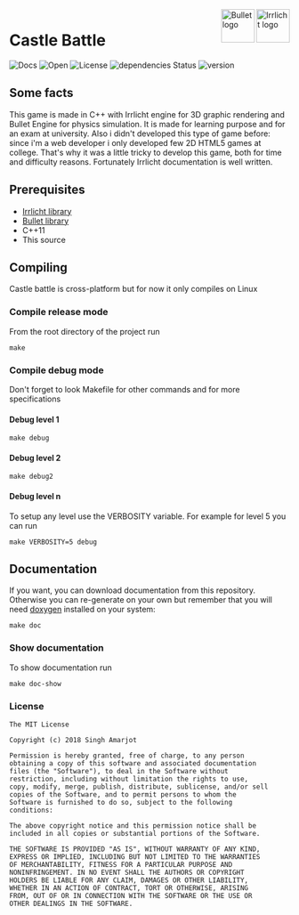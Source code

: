 <a href="http://irrlicht.sourceforge.net/">
    <img src="http://irrlicht.sourceforge.net/images/irrlicht_logo.png" alt="Irrlicht logo" title="Irrlicht" align="right" height="60" />
</a>
<a href="http://bulletphysics.org/wordpress/">
    <img src="http://bulletphysics.org/wordpress/wp-content/themes/atahualpa333/images/bullet_logo-210-86.png" alt="Bullet logo" title="Bullet" align="right" height="60" />
</a>

# Castle Battle

![Docs](https://img.shields.io/badge/docs-99%25-blue.svg) ![Open](https://camo.githubusercontent.com/2091d99fb3b1ea0dcacb2ce564d5a3fc099c9ee7/68747470733a2f2f6261646765732e66726170736f66742e636f6d2f6f732f76322f6f70656e2d736f757263652e7376673f763d313032)
![License](https://img.shields.io/github/license/mashape/apistatus.svg)
![dependencies Status](https://david-dm.org/boennemann/badges/status.svg)
![version](https://img.shields.io/badge/version-1.0-orange.svg)
## Some facts
This game is made in C++ with Irrlicht engine for 3D graphic rendering and Bullet Engine for physics simulation. It is made for learning purpose and for an exam at university. Also i didn't developed this type of game before: since i'm a web developer i only developed few 2D HTML5 games at college. That's why it was a little tricky to develop this game, both for time and difficulty reasons. Fortunately Irrlicht documentation is well written.
## Prerequisites
* [Irrlicht library](http://irrlicht.sourceforge.net)
* [Bullet library](http://bulletphysics.org/wordpress)
* C++11
* This source
## Compiling
Castle battle is cross-platform but for now it only compiles on Linux
### Compile release mode
From the root directory of the project run
```
make
```
### Compile debug mode
Don't forget to look Makefile for other commands and for more specifications
#### Debug level 1
```
make debug
```
#### Debug level 2
```
make debug2
```
#### Debug level n
To setup any level use the VERBOSITY variable.
For example for level 5 you can run
```
make VERBOSITY=5 debug
```
## Documentation
If you want, you can download documentation from this repository.
Otherwise you can re-generate on your own but remember that you will need [doxygen](http://www.stack.nl/~dimitri/doxygen/index.html) installed on your system:
```
make doc
```
### Show documentation
To show documentation run
```
make doc-show
```
### License
```
The MIT License

Copyright (c) 2018 Singh Amarjot

Permission is hereby granted, free of charge, to any person
obtaining a copy of this software and associated documentation
files (the "Software"), to deal in the Software without
restriction, including without limitation the rights to use,
copy, modify, merge, publish, distribute, sublicense, and/or sell
copies of the Software, and to permit persons to whom the
Software is furnished to do so, subject to the following
conditions:

The above copyright notice and this permission notice shall be
included in all copies or substantial portions of the Software.

THE SOFTWARE IS PROVIDED "AS IS", WITHOUT WARRANTY OF ANY KIND,
EXPRESS OR IMPLIED, INCLUDING BUT NOT LIMITED TO THE WARRANTIES
OF MERCHANTABILITY, FITNESS FOR A PARTICULAR PURPOSE AND
NONINFRINGEMENT. IN NO EVENT SHALL THE AUTHORS OR COPYRIGHT
HOLDERS BE LIABLE FOR ANY CLAIM, DAMAGES OR OTHER LIABILITY,
WHETHER IN AN ACTION OF CONTRACT, TORT OR OTHERWISE, ARISING
FROM, OUT OF OR IN CONNECTION WITH THE SOFTWARE OR THE USE OR
OTHER DEALINGS IN THE SOFTWARE.
```
